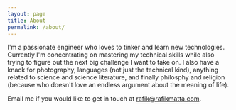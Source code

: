 ```yaml
---
layout: page
title: About
permalink: /about/
---
```


I'm a passionate engineer who loves to tinker and learn new technologies. Currently I'm concentrating on mastering
my technical skills while also trying to figure out the next big challenge I want to take on. I also have a knack for photography, languages (not just the technical kind), anything related to science and science literature, and finally philosphy and religion (because who doesn't love an endless argument about the meaning of life).

Email me if you would like to get in touch at rafik@rafikmatta.com.
